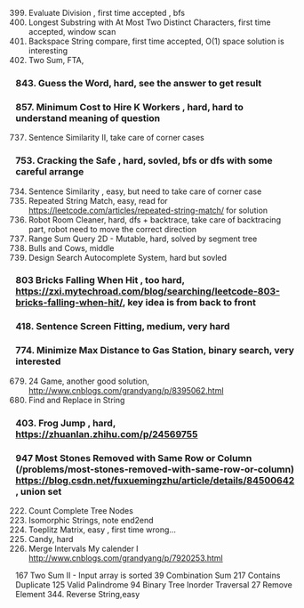 399. Evaluate Division , first time accepted , bfs
159. Longest Substring with At Most Two Distinct Characters, first time accepted, window scan
844. Backspace String compare, first time accepted, O(1) space solution is interesting
001. Two Sum, FTA, 
### 843. Guess the Word, hard, see the answer to get result
### 857. Minimum Cost to Hire K Workers , hard, hard to understand meaning of question
737. Sentence Similarity II, take care of corner cases
### 753. Cracking the Safe , hard, sovled, bfs or dfs with some careful arrange
734. Sentence Similarity , easy, but need to take care of corner case
686. Repeated String Match, easy, read for https://leetcode.com/articles/repeated-string-match/ for solution
489. Robot Room Cleaner, hard, dfs + backtrace, take care of backtracing part, robot need to move the correct direction
308. Range Sum Query 2D - Mutable, hard, solved by segment tree
299. Bulls and Cows, middle
642. Design Search Autocomplete System, hard but sovled
### 803 Bricks Falling When Hit , too hard, https://zxi.mytechroad.com/blog/searching/leetcode-803-bricks-falling-when-hit/, key idea is from back to front
### 418. Sentence Screen Fitting, medium, very hard
### 774. Minimize Max Distance to Gas Station, binary search, very interested
679. 24 Game, another good solution, http://www.cnblogs.com/grandyang/p/8395062.html
833. Find and Replace in String
### 403. Frog Jump , hard, https://zhuanlan.zhihu.com/p/24569755
### 947 Most Stones Removed with Same Row or Column (/problems/most-stones-removed-with-same-row-or-column) https://blog.csdn.net/fuxuemingzhu/article/details/84500642 , union set
222. Count Complete Tree Nodes
205. Isomorphic Strings, note end2end
766. Toeplitz Matrix, easy , first time wrong...
135. Candy, hard
56. Merge Intervals
My calender I http://www.cnblogs.com/grandyang/p/7920253.html

167 Two Sum II - Input array is sorted
39 Combination Sum
217 Contains Duplicate
125 Valid Palindrome 
94 Binary Tree Inorder Traversal
27 Remove Element
344. Reverse String,easy
